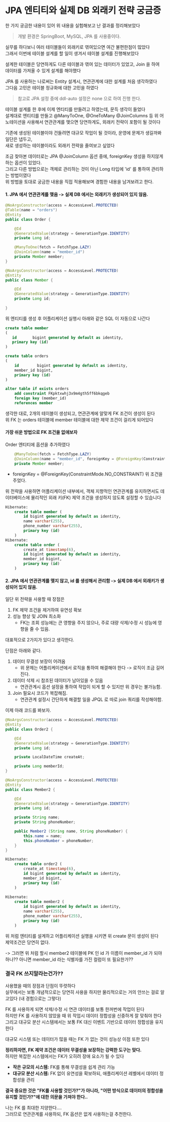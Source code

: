 # JPA 엔티티와 실제 DB 외래키 전략 궁금증

한 가지 궁금한 내용이 있어 위 내용을 실험해보고 난 결과를 정리해보았다 <br>

> 개발 환경은 SpringBoot, MySQL, JPA 를 사용중이다.

실무를 하다보니 여러 테이블들이 외래키로 엮여있으면 여간 불편한점이 많았다 <br>
그래서 이번에 테이블 설계를 할 일이 생겨서 테이블 설계를 진행해보았다 <br>

설계한 테이블은 당연하게도 다른 테이블과 엮여 있는 데이터가 있었고, Join 을 하여 데이터를 가져올 수 있게 설계를 해야했다 <br>

JPA 를 사용하는 나로써는 Entity 설계시, 연관관계에 대한 설계를 처음 생각하였다 <br>
그다음 고민은 테이블 정규화에 대한 고민을 하였다 <br>

> 참고로 JPA 설정 중에 ddl-auto 설정은 none 으로 하여 진행 한다. <br>

테이블 설계를 한 후에 이제 엔티티를 만들려고 하였는데, 문득 생각이 들었다 <br>
설계대로 엔티티를 만들고 @ManyToOne, @OneToMany @JoinColumns 등 위 어노테이션을 사용해서 연관관계를 맺으면 당연하게도, 외래키 전략이 포함이 될 것이다 <br>

기존에 생성된 테이블이야 건들려면 대규모 작업이 될 것이라, 운영에 문제가 생길까봐 일단은 냅두고, <br>
새로 생성하는 테이블이라도 외래키 전략을 줄여보고 싶었다 <br>

조금 찾아본 데이터로는 JPA @JoinColumn 옵션 중에, foreignKey 생성을 하지않게 하는 옵션이 있었다. <br>
그리고 다른 방법으로는 객체로 관리하는 것이 아닌 Long 타입에 'id' 를 통하여 관리하는 방법이였다 <br>
위 방법을 토대로 궁금한 내용을 직접 적용해보며 경험한 내용을 남겨보려고 한다. <br>


#### 1. JPA 에서 연관관계를 맺음 -> 실제 DB 에서는 외래키가 생성되어 있지 않음.

```java
@NoArgsConstructor(access = AccessLevel.PROTECTED)
@Table(name = "orders")
@Entity
public class Order {

	@Id
	@GeneratedValue(strategy = GenerationType.IDENTITY)
	private Long id;

	@ManyToOne(fetch = FetchType.LAZY)
	@JoinColumn(name = "member_id")
	private Member member;
}

@NoArgsConstructor(access = AccessLevel.PROTECTED)
@Entity
public class Member {

	@Id
	@GeneratedValue(strategy = GenerationType.IDENTITY)
	private Long id;
	
}
```

위 엔티티를 생성 후 어플리케이션 실행시 아래와 같은 SQL 이 자동으로 나간다 <br>

```sql
create table member
(
   id       bigint generated by default as identity,
   primary key (id)
)

create table orders
(
    id        bigint generated by default as identity,
    member_id bigint,
    primary key (id)
)

alter table if exists orders
    add constraint FKpktxwhj3x9m4gth5ff6bkqgeb
    foreign key (member_id)
    references member
```

생각한 대로, 2개의 테이블이 생성되고, 연관관계에 알맞게 FK 조건이 생성이 된다 <br>
위 FK 는 orders 테이블에 member 테이블에 대한 제약 조건이 걸리게 되어있다 <br>


#### 가장 쉬운 방법으로 FK 조건을 없애보자 <br>
Order 엔티티에 옵션을 추가하였다
```java
	@ManyToOne(fetch = FetchType.LAZY)
	@JoinColumn(name = "member_id", foreignKey = @ForeignKey(ConstraintMode.NO_CONSTRAINT))
	private Member member;
```

- foreignKey = @ForeignKey(ConstraintMode.NO_CONSTRAINT) 위 조건을 주었다.

위 전략을 사용하면 어플리케이션 내부에서, 객체 지향적인 연관관계를 유지하면서도 데이터베이스에 물리적인 외래 키(FK) 제약 조건을 생성하지 않도록 설정할 수 있습니다
```sql
Hibernate: 
    create table member (
        id bigint generated by default as identity,
        name varchar(255),
        phone_number varchar(255),
        primary key (id)
    )
Hibernate: 
    create table order (
        create_at timestamp(6),
        id bigint generated by default as identity,
        member_id bigint,
        primary key (id)
    )
```


#### 2. JPA 에서 연관관계를 맺지 않고, id 를 생성해서 관리함 -> 실제 DB 에서 외래키가 생성되어 있지 않음.
일단 위 전략을 사용할 때 장점은

1. FK 제약 조건을 제거하여 유연성 확보
2. 성능 향상 및 JOIN 최소화
   - FK는 조회 성능에는 큰 영향을 주지 않으나, 주로 대량 삭제/수정 시 성능에 영향을 줄 수 있음.

대표적으로 2가지가 있다고 생각한다. <br>

단점은 아래와 같다.
1. 데이터 무결성 보장이 어려움
   - 위 문제는 어플리케이션에서 로직을 통하여 해결해야 한다 -> 로직이 조금 길어진다.
2. 데이터 삭제 시 참조된 데이터가 남아있을 수 있음
   - 연관관계시 옵션 설정을 통하여 작업이 되게 할 수 있지만 위 경우는 불가능함.
3. Join 필요시 코드가 복잡해짐.
    - 연관관계 설정시 간단하게 해결할 일을 JPQL 로 따로 join 쿼리를 작성해야함.

이제 아래 코드를 봐보자.

```java
@NoArgsConstructor(access = AccessLevel.PROTECTED)
@Entity
public class Order2 {

	@Id
	@GeneratedValue(strategy = GenerationType.IDENTITY)
	private Long id;

	private LocalDateTime createAt;

	private Long memberId;
}

@NoArgsConstructor(access = AccessLevel.PROTECTED)
@Entity
public class Member2 {

	@Id
	@GeneratedValue(strategy = GenerationType.IDENTITY)
	private Long id;

	private String name;
	private String phoneNumber;

	public Member2 (String name, String phoneNumber) {
		this.name = name;
		this.phoneNumber = phoneNumber;
	}
}
```

```sql
Hibernate:
    create table order2 (
        create_at timestamp(6),
        id bigint generated by default as identity,
        member_id bigint,
        primary key (id)
    )
    
Hibernate: 
    create table member2 (
        id bigint generated by default as identity,
        name varchar(255),
        phone_number varchar(255),
        primary key (id)
    )
```

위 처럼 엔티티를 설계하고 어플리케이션 실행을 시키면 위 create 문이 생성이 된다 <br>
제약조건은 당연히 없다.


-> 그러면 위 처럼 할시 member2 테이블에 PK 인 id 가 이름이 member_id 가 되야하나??
아니면 member_id 라는 식별자를 가진 컬럼이 또 필요한가??


### 결국 FK 쓰지말라는건가?? 
사용했을 때의 장점과 단점이 뚜렷하다 <br>
실무에서는 보통 개념적으로는 당연히 사용을 하지만 물리적으로는 거의 안쓰는 걸로 알고있다 (내 경험으로는 그렇다) <br>

FK 를 사용하게 되면 삭제/수정 시 연관 데이터를 보통 한꺼번에 작업이 된다 <br>
하지만 FK 를 사용하지 않았을 때 위 작업시 데이터 정합성을 신중하게 잘 맞춰야 한다 <br>
그리고 대규모 분산 시스템에서는 보통 FK 대신 이벤트 기반으로 데이터 정합성을 유지한다 <br>

대규모 시스템 또는 데이터가 많을 때는 FK 가 없는 것이 성능상 이점 또한 있다 <br>

**정리하자면, FK 제약 조건은 데이터 무결성을 보장하는 강력한 도구는 맞다.**  
하지만 복잡한 시스템에서는 FK가 오히려 장애 요소가 될 수 있다 <br>

- **작은 규모의 시스템:** FK를 통해 무결성을 쉽게 관리 가능
- **대규모 분산 시스템:** FK 없이 유연성을 확보하되, 애플리케이션 레벨에서 데이터 정합성을 관리

**결국 중요한 것은 "FK를 사용할 것인가?"가 아니라, "어떤 방식으로 데이터의 정합성을 유지할 것인가?"에 대한 의문을 가져야 한다..**  

나는 FK 를 최대한 지양한다.... <br>
그러므로 연관관계를 사용하되, FK 옵션은 없게 사용하는걸 추천한다.
